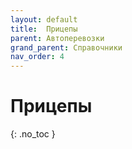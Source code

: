 ```yaml
---
layout: default
title:	Прицепы
parent: Автоперевозки
grand_parent: Справочники
nav_order: 4
---
```


# Прицепы
{: .no_toc }
